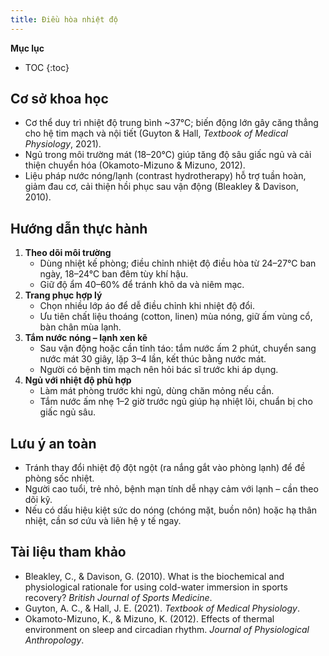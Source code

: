 ```yaml
---
title: Điều hòa nhiệt độ
---
```


**Mục lục**

- TOC
{:toc}

## Cơ sở khoa học

- Cơ thể duy trì nhiệt độ trung bình ~37°C; biến động lớn gây căng thẳng cho hệ tim mạch và nội tiết (Guyton & Hall, *Textbook of Medical Physiology*, 2021).
- Ngủ trong môi trường mát (18–20°C) giúp tăng độ sâu giấc ngủ và cải thiện chuyển hóa (Okamoto-Mizuno & Mizuno, 2012).
- Liệu pháp nước nóng/lạnh (contrast hydrotherapy) hỗ trợ tuần hoàn, giảm đau cơ, cải thiện hồi phục sau vận động (Bleakley & Davison, 2010).

## Hướng dẫn thực hành

1. **Theo dõi môi trường**
   - Dùng nhiệt kế phòng; điều chỉnh nhiệt độ điều hòa từ 24–27°C ban ngày, 18–24°C ban đêm tùy khí hậu.
   - Giữ độ ẩm 40–60% để tránh khô da và niêm mạc.
2. **Trang phục hợp lý**
   - Chọn nhiều lớp áo để dễ điều chỉnh khi nhiệt độ đổi.
   - Ưu tiên chất liệu thoáng (cotton, linen) mùa nóng, giữ ấm vùng cổ, bàn chân mùa lạnh.
3. **Tắm nước nóng – lạnh xen kẽ**
   - Sau vận động hoặc cần tỉnh táo: tắm nước ấm 2 phút, chuyển sang nước mát 30 giây, lặp 3–4 lần, kết thúc bằng nước mát.
   - Người có bệnh tim mạch nên hỏi bác sĩ trước khi áp dụng.
4. **Ngủ với nhiệt độ phù hợp**
   - Làm mát phòng trước khi ngủ, dùng chăn mỏng nếu cần.
   - Tắm nước ấm nhẹ 1–2 giờ trước ngủ giúp hạ nhiệt lõi, chuẩn bị cho giấc ngủ sâu.

## Lưu ý an toàn

- Tránh thay đổi nhiệt độ đột ngột (ra nắng gắt vào phòng lạnh) để đề phòng sốc nhiệt.
- Người cao tuổi, trẻ nhỏ, bệnh mạn tính dễ nhạy cảm với lạnh – cần theo dõi kỹ.
- Nếu có dấu hiệu kiệt sức do nóng (chóng mặt, buồn nôn) hoặc hạ thân nhiệt, cần sơ cứu và liên hệ y tế ngay.

## Tài liệu tham khảo

- Bleakley, C., & Davison, G. (2010). What is the biochemical and physiological rationale for using cold-water immersion in sports recovery? *British Journal of Sports Medicine*.
- Guyton, A. C., & Hall, J. E. (2021). *Textbook of Medical Physiology*.
- Okamoto-Mizuno, K., & Mizuno, K. (2012). Effects of thermal environment on sleep and circadian rhythm. *Journal of Physiological Anthropology*.
